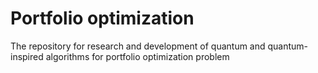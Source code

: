 # Portfolio optimization
The repository for research and development of quantum and quantum-inspired algorithms for portfolio optimization problem
